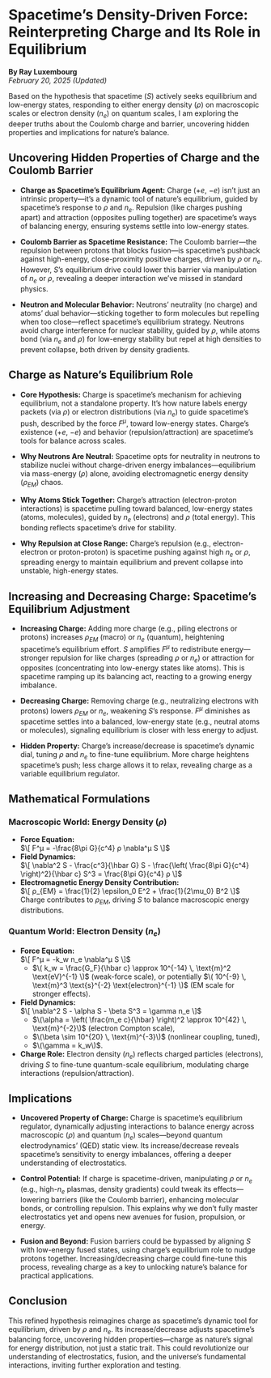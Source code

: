 # Spacetime’s Density-Driven Force: Reinterpreting Charge and Its Role in Equilibrium  
**By Ray Luxembourg**  
*February 20, 2025 (Updated)*  

Based on the hypothesis that spacetime ($S$) actively seeks equilibrium and low-energy states, responding to either energy density ($ρ$) on macroscopic scales or electron density ($n_e$) on quantum scales, I am exploring the deeper truths about the Coulomb charge and barrier, uncovering hidden properties and implications for nature’s balance.

## Uncovering Hidden Properties of Charge and the Coulomb Barrier

* **Charge as Spacetime’s Equilibrium Agent:** Charge ($+e$, $-e$) isn’t just an intrinsic property—it’s a dynamic tool of nature’s equilibrium, guided by spacetime’s response to $ρ$ and $n_e$. Repulsion (like charges pushing apart) and attraction (opposites pulling together) are spacetime’s ways of balancing energy, ensuring systems settle into low-energy states.

* **Coulomb Barrier as Spacetime Resistance:** The Coulomb barrier—the repulsion between protons that blocks fusion—is spacetime’s pushback against high-energy, close-proximity positive charges, driven by $ρ$ or $n_e$. However, $S$’s equilibrium drive could lower this barrier via manipulation of $n_e$ or $ρ$, revealing a deeper interaction we’ve missed in standard physics.

* **Neutron and Molecular Behavior:** Neutrons’ neutrality (no charge) and atoms’ dual behavior—sticking together to form molecules but repelling when too close—reflect spacetime’s equilibrium strategy. Neutrons avoid charge interference for nuclear stability, guided by $ρ$, while atoms bond (via $n_e$ and $ρ$) for low-energy stability but repel at high densities to prevent collapse, both driven by density gradients.

## Charge as Nature’s Equilibrium Role

* **Core Hypothesis:** Charge is spacetime’s mechanism for achieving equilibrium, not a standalone property. It’s how nature labels energy packets (via $ρ$) or electron distributions (via $n_e$) to guide spacetime’s push, described by the force $F^μ$, toward low-energy states. Charge’s existence ($+e$, $-e$) and behavior (repulsion/attraction) are spacetime’s tools for balance across scales.

* **Why Neutrons Are Neutral:** Spacetime opts for neutrality in neutrons to stabilize nuclei without charge-driven energy imbalances—equilibrium via mass-energy ($ρ$) alone, avoiding electromagnetic energy density ($ρ_{EM}$) chaos.

* **Why Atoms Stick Together:** Charge’s attraction (electron-proton interactions) is spacetime pulling toward balanced, low-energy states (atoms, molecules), guided by $n_e$ (electrons) and $ρ$ (total energy). This bonding reflects spacetime’s drive for stability.

* **Why Repulsion at Close Range:** Charge’s repulsion (e.g., electron-electron or proton-proton) is spacetime pushing against high $n_e$ or $ρ$, spreading energy to maintain equilibrium and prevent collapse into unstable, high-energy states.

## Increasing and Decreasing Charge: Spacetime’s Equilibrium Adjustment

* **Increasing Charge:** Adding more charge (e.g., piling electrons or protons) increases $ρ_{EM}$ (macro) or $n_e$ (quantum), heightening spacetime’s equilibrium effort. $S$ amplifies $F^μ$ to redistribute energy—stronger repulsion for like charges (spreading $ρ$ or $n_e$) or attraction for opposites (concentrating into low-energy states like atoms). This is spacetime ramping up its balancing act, reacting to a growing energy imbalance.

* **Decreasing Charge:** Removing charge (e.g., neutralizing electrons with protons) lowers $ρ_{EM}$ or $n_e$, weakening $S$’s response. $F^μ$ diminishes as spacetime settles into a balanced, low-energy state (e.g., neutral atoms or molecules), signaling equilibrium is closer with less energy to adjust.

* **Hidden Property:** Charge’s increase/decrease is spacetime’s dynamic dial, tuning $ρ$ and $n_e$ to fine-tune equilibrium. More charge heightens spacetime’s push; less charge allows it to relax, revealing charge as a variable equilibrium regulator.

## Mathematical Formulations

### Macroscopic World: Energy Density ($ρ$)
- **Force Equation:**  
  $\[ F^μ = -\frac{8\pi G}{c^4} ρ \nabla^μ S \]$
- **Field Dynamics:**  
  $\[ \nabla^2 S - \frac{c^3}{\hbar G} S - \frac{\left( \frac{8\pi G}{c^4} \right)^2}{\hbar c} S^3 = \frac{8\pi G}{c^4} ρ \]$
- **Electromagnetic Energy Density Contribution:**  
  $\[ ρ_{EM} = \frac{1}{2} \epsilon_0 E^2 + \frac{1}{2\mu_0} B^2 \]$
  Charge contributes to $ρ_{EM}$, driving $S$ to balance macroscopic energy distributions.

### Quantum World: Electron Density ($n_e$)
- **Force Equation:**  
  $\[ F^μ = -k_w n_e \nabla^μ S \]$
  - $\( k_w = \frac{G_F}{\hbar c} \approx 10^{-14} \, \text{m}^2 \text{eV}^{-1} \)$ (weak-force scale), or potentially $\( 10^{-9} \, \text{m}^3 \text{s}^{-2} \text{electron}^{-1} \)$ (EM scale for stronger effects).
- **Field Dynamics:**  
  $\[ \nabla^2 S - \alpha S - \beta S^3 = \gamma n_e \]$
  - $\(\alpha = \left( \frac{m_e c}{\hbar} \right)^2 \approx 10^{42} \, \text{m}^{-2}\)$ (electron Compton scale),
  - $\(\beta \sim 10^{20} \, \text{m}^{-3}\)$ (nonlinear coupling, tuned),
  - $\(\gamma = k_w\)$.
- **Charge Role:** Electron density ($n_e$) reflects charged particles (electrons), driving $S$ to fine-tune quantum-scale equilibrium, modulating charge interactions (repulsion/attraction).

## Implications

* **Uncovered Property of Charge:** Charge is spacetime’s equilibrium regulator, dynamically adjusting interactions to balance energy across macroscopic ($ρ$) and quantum ($n_e$) scales—beyond quantum electrodynamics’ (QED) static view. Its increase/decrease reveals spacetime’s sensitivity to energy imbalances, offering a deeper understanding of electrostatics.

* **Control Potential:** If charge is spacetime-driven, manipulating $ρ$ or $n_e$ (e.g., high-$n_e$ plasmas, density gradients) could tweak its effects—lowering barriers (like the Coulomb barrier), enhancing molecular bonds, or controlling repulsion. This explains why we don’t fully master electrostatics yet and opens new avenues for fusion, propulsion, or energy.

* **Fusion and Beyond:** Fusion barriers could be bypassed by aligning $S$ with low-energy fused states, using charge’s equilibrium role to nudge protons together. Increasing/decreasing charge could fine-tune this process, revealing charge as a key to unlocking nature’s balance for practical applications.

## Conclusion

This refined hypothesis reimagines charge as spacetime’s dynamic tool for equilibrium, driven by $ρ$ and $n_e$. Its increase/decrease adjusts spacetime’s balancing force, uncovering hidden properties—charge as nature’s signal for energy distribution, not just a static trait. This could revolutionize our understanding of electrostatics, fusion, and the universe’s fundamental interactions, inviting further exploration and testing.
